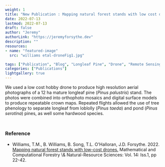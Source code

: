 ```yaml
---
weight: 1
title: "New Publication : Mapping natural forest stands with low cost drones."
date: 2022-07-13
lastmod: 2022-07-13
draft: false
author: "Jeremy"
authorLink: "https://jeremyforsythe.dev"
description: ""
resources:
- name: "featured-image"
  src: "williams etal-droneFig1.jpg"

tags: ["Publication", "Blog", "Longleaf Pine", "Drone", "Remote Sensing"]
categories: ["Publications"]
lightgallery: true
---
```


We used a low cost hobby drone to produce high resolution aerial photographs of a 12 ha mature longleaf pine (*Pinus palustris*) stand. The photos were combined into orthophoto mosaics and digital surface models to produce repeatable crown maps. Repeated flights allowed the use of tree phenology to separate longleaf from loblolly (*Pinus taeda*) and pond (*Pinus serotina*) pines, as well some hardwood species.

<!--more-->

<p align="center" style="margin-top:1.25cm;"><i class='fas fa-tree'></i><i class='fas fa-tree'></i><i class='fas fa-tree'></i></p>

### Reference

<ul>
<li>Williams, T.M., B. Williams, B. Song, T.L. O'Halloran, J.D. Forsythe. 2022. <a href="http://mcfns.net/index.php/Journal/article/view/14.3" target="_blank"> Mapping natural forest stands with low-cost drones.</a> Mathematical and Computational Forestry \& Natural-Resource Sciences: Vol. 14: Iss.1, pp 22-42.
</ul> 

<p align="center" style="margin-top:1.25cm;"><i class='fas fa-tree'></i><i class='fas fa-tree'></i><i class='fas fa-tree'></i></p>
